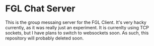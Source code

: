 # FGL Chat Server

This is the group messaing server for the FGL Client. It's very hacky currently, as it was really just an experiment. It is currenlty using TCP sockets, but I have plans to switch to websockets soon. As such, this repository will probably deleted soon.  
